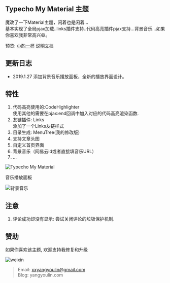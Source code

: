 ## Typecho My Material 主题

魔改了一下Material主题，闲着也是闲着...  
基本实现了全局pjax加载..links插件支持..代码高亮插件pjax支持…背景音乐...如果你喜欢我非常高兴😄。

预览: [小酌一杯](https://yangyoulin.com)    [说明文档](https://yangyoulin.com/index.php/archives/20.html)  



## 更新日志

- 2019.1.27 添加背景音乐播放面板，全新的播放界面设计。



## 特性

1. 代码高亮使用的:CodeHighlighter  
  使用其他的需要在pjax:end回调中加入对应的代码高亮渲染函数.
2. 友链插件: Links  
  添加了一个Links友链样式
3. 目录生成: MenuTree(我的修改版)
4. 支持文章头图
5. 自定义首页界面
6. 背景音乐（网易云id或者直接填音乐URL）
7. ...

![Typecho My Material](https://yangyoulin.com/usr/uploads/2019/01/1983369604.jpg)

音乐播放面板

![背景音乐](https://yangyoulin.com/usr/uploads/2019/01/1629028829.png)


## 注意
1. 评论成功却没有显示: 尝试关闭评论的垃圾保护机制.



## 赞助

如果你喜欢该主题, 欢迎支持我修复和升级


![weixin](https://yangyoulin.com/usr/uploads/2019/01/1794058393.png)

> Email: xxyangyoulin@gmail.com  
> Blog: yangyoulin.com